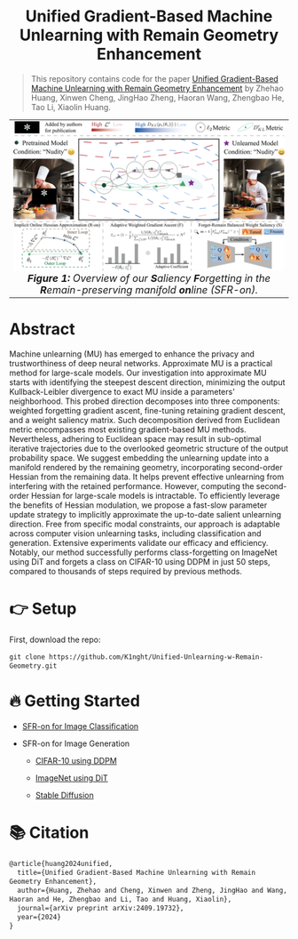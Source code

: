# <div align="center"> Unified Gradient-Based Machine Unlearning with Remain Geometry Enhancement </div>

> This repository contains code for the paper [Unified Gradient-Based Machine Unlearning with Remain Geometry Enhancement](https://arxiv.org/pdf/2409.19732v1) by Zhehao Huang, Xinwen Cheng, JingHao Zheng, Haoran Wang, Zhengbao He, Tao Li, Xiaolin Huang.

<table align="center">
  <tr>
    <td align="center"> 
      <img src="overview.png" alt="Teaser" style="width: 700px;"/> 
      <br>
      <em style="font-size: 18px;">  <strong style="font-size: 18px;">Figure 1:</strong> Overview of our <strong style="font-size: 18px;">S</strong>aliency <strong style="font-size: 18px;">F</strong>orgetting in the <strong style="font-size: 18px;">R</strong>emain-preserving manifold <strong style="font-size: 18px;">on</strong>line (SFR-on).</em>
    </td>
  </tr>
</table>

# Abstract

Machine unlearning (MU) has emerged to enhance the privacy and trustworthiness of deep neural networks. Approximate MU is a practical method for large-scale models. Our investigation into approximate MU starts with identifying the steepest descent direction, minimizing the output Kullback-Leibler divergence to exact MU inside a parameters' neighborhood. This probed direction decomposes into three components: weighted forgetting gradient ascent, fine-tuning retaining gradient descent, and a weight saliency matrix. Such decomposition derived from Euclidean metric encompasses most existing gradient-based MU methods. Nevertheless, adhering to Euclidean space may result in sub-optimal iterative trajectories due to the overlooked geometric structure of the output probability space. We suggest embedding the unlearning update into a manifold rendered by the remaining geometry, incorporating second-order Hessian from the remaining data. It helps prevent effective unlearning from interfering with the retained performance. However, computing the second-order Hessian for large-scale models is intractable. To efficiently leverage the benefits of Hessian modulation, we propose a fast-slow parameter update strategy to implicitly approximate the up-to-date salient unlearning direction.
Free from specific modal constraints, our approach is adaptable across computer vision unlearning tasks, including classification and generation. Extensive experiments validate our efficacy and efficiency. Notably, our method successfully performs class-forgetting on ImageNet using DiT and forgets a class on CIFAR-10 using DDPM in just 50 steps, compared to thousands of steps required by previous methods.

# 👉 Setup
First, download the repo:
```
git clone https://github.com/K1nght/Unified-Unlearning-w-Remain-Geometry.git
```

# 🔥 Getting Started 

* [SFR-on for Image Classification](Classification) 

* SFR-on for Image Generation 

    * [CIFAR-10 using DDPM](DDPM)

    * [ImageNet using DiT](DiT)

    * [Stable Diffusion](SD)

# 📚 Citation

```
@article{huang2024unified,
  title={Unified Gradient-Based Machine Unlearning with Remain Geometry Enhancement},
  author={Huang, Zhehao and Cheng, Xinwen and Zheng, JingHao and Wang, Haoran and He, Zhengbao and Li, Tao and Huang, Xiaolin},
  journal={arXiv preprint arXiv:2409.19732},
  year={2024}
}
```